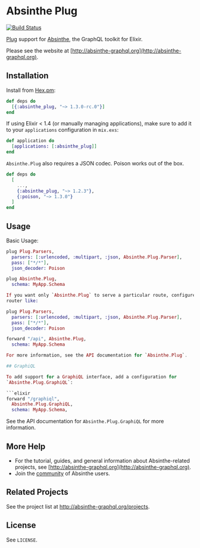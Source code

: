 # Absinthe Plug

[![Build Status](https://travis-ci.org/absinthe-graphql/absinthe_plug.svg?branch=master
"Build Status")](https://travis-ci.org/absinthe-graphql/absinthe_plug)

[Plug](https://hex.pm/packages/plug) support for [Absinthe](https://hex.pm/packages/absinthe),
the GraphQL toolkit for Elixir.

Please see the website at [http://absinthe-graphql.org](http://absinthe-graphql.org).

## Installation

Install from [Hex.pm](https://hex.pm/packages/absinthe_plug):

```elixir
def deps do
  [{:absinthe_plug, "~> 1.3.0-rc.0"}]
end
```

If using Elixir < 1.4 (or manually managing applications), make sure to add it
to your `applications` configuration in `mix.exs`:

```elixir
def application do
  [applications: [:absinthe_plug]]
end
```

`Absinthe.Plug` also requires a JSON codec. Poison works out of the box.

```elixir
def deps do
  [
    ...,
    {:absinthe_plug, "~> 1.2.3"},
    {:poison, "~> 1.3.0"}
  ]
end
```

## Usage

Basic Usage:

```elixir
plug Plug.Parsers,
  parsers: [:urlencoded, :multipart, :json, Absinthe.Plug.Parser],
  pass: ["*/*"],
  json_decoder: Poison

plug Absinthe.Plug,
  schema: MyApp.Schema

If you want only `Absinthe.Plug` to serve a particular route, configure your
router like:

plug Plug.Parsers,
  parsers: [:urlencoded, :multipart, :json, Absinthe.Plug.Parser],
  pass: ["*/*"],
  json_decoder: Poison

forward "/api", Absinthe.Plug,
  schema: MyApp.Schema

For more information, see the API documentation for `Absinthe.Plug`.

## GraphiQL

To add support for a GraphiQL interface, add a configuration for
`Absinthe.Plug.GraphiQL`:

```elixir
forward "/graphiql",
  Absinthe.Plug.GraphiQL,
  schema: MyApp.Schema,
```

See the API documentation for `Absinthe.Plug.GraphiQL` for more information.

## More Help

- For the tutorial, guides, and general information about Absinthe-related
  projects, see [http://absinthe-graphql.org](http://absinthe-graphql.org).
- Join the [community](http://absinthe-graphql.org/community) of Absinthe users.

## Related Projects

See the project list at <http://absinthe-graphql.org/projects>.

## License

See `LICENSE`.
